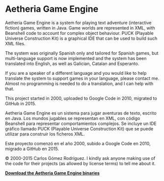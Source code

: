 # Aetheria Game Engine

Aetheria Game Engine is a system for playing text adventure (interactive fiction) games, written in Java. Game worlds are represented in XML, with Beanshell code to account for complex object behaviour. PUCK (Playable Universe Construction Kit) is a graphical IDE that can be used to build such XML files.

The system was originally Spanish only and tailored for Spanish games, but multi-language support is now implemented and the system has been translated into English, as well as Galician, Catalan and Esperanto.

If you are a speaker of a different language and you would like to help translate the system to support games in your language, please contact me. Almost no programming is needed to do a translation, and I can help with that.

This project started in 2000, uploaded to Google Code in 2010, migrated to GitHub in 2015.

Aetheria Game Engine es un sistema para jugar aventuras de texto, escrito en Java. Los mundos jugables se representan en XML, con código Beanshell para representar comportamientos complejos. Se incluye un IDE gráfico llamado PUCK (Playable Universe Construction Kit) que se puede utilizar para construir los ficheros XML.

Este proyecto comenzó en el año 2000, subido a Google Code en 2010, migrado a GitHub en 2015.

© 2000-2015 Carlos Gómez Rodríguez. I kindly ask anyone making use of the code for their projects (as allowed by license terms) to tell me about it.

**[Download the Aetheria Game Engine binaries](http://github.com/komoku/aetheria/wiki/Downloads)**

